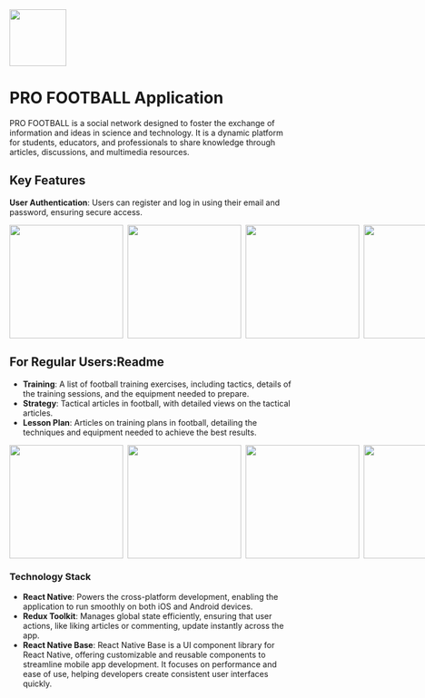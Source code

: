 <img src="https://github.com/leminh2503/football-tutorial/blob/main/assets/readme/logo.png?raw=true" width="100" height="100">

# PRO FOOTBALL Application

PRO FOOTBALL is a social network designed to foster the exchange of information and ideas in science and technology. It is a dynamic platform for students, educators, and professionals to share knowledge through articles, discussions, and multimedia resources.

## Key Features

**User Authentication**: Users can register and log in using their email and password, ensuring secure access.
<div style="display: flex; gap: 8px">
<img src="https://github.com/leminh2503/football-tutorial/blob/main/assets/readme/1.jpg?raw=true" width="200">
<img src="https://github.com/leminh2503/football-tutorial/blob/main/assets/readme/2.jpg?raw=true" width="200">
<img src="https://github.com/leminh2503/football-tutorial/blob/main/assets/readme/3.jpg?raw=true" width="200">
<img src="https://github.com/leminh2503/football-tutorial/blob/main/assets/readme/11.jpg?raw=true" width="200">
<img src="https://github.com/leminh2503/football-tutorial/blob/main/assets/readme/12.jpg?raw=true" width="200">
</div>

## **For Regular Users**:Readme

- **Training**: A list of football training exercises, including tactics, details of the training sessions, and the equipment needed to prepare.
- **Strategy**: Tactical articles in football, with detailed views on the tactical articles.
- **Lesson Plan**: Articles on training plans in football, detailing the techniques and equipment needed to achieve the best results.

<div style="display: flex; gap: 8px">
<img src="https://github.com/leminh2503/football-tutorial/blob/main/assets/readme/4.jpg?raw=true" width="200">
<img src="https://github.com/leminh2503/football-tutorial/blob/main/assets/readme/5.jpg?raw=true" width="200">
<img src="https://github.com/leminh2503/football-tutorial/blob/main/assets/readme/7.jpg?raw=true" width="200">
<img src="https://github.com/leminh2503/football-tutorial/blob/main/assets/readme/8.jpg?raw=true" width="200">
<img src="https://github.com/leminh2503/football-tutorial/blob/main/assets/readme/9.jpg?raw=true" width="200">
</div>

### Technology Stack

- **React Native**: Powers the cross-platform development, enabling the application to run smoothly on both iOS and Android devices.
- **Redux Toolkit**: Manages global state efficiently, ensuring that user actions, like liking articles or commenting, update instantly across the app.
- **React Native Base**: React Native Base is a UI component library for React Native, offering customizable and reusable components to streamline mobile app development. It focuses on performance and ease of use, helping developers create consistent user interfaces quickly.

